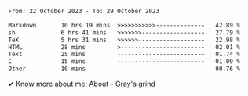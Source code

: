 <!--START_SECTION:waka-->

```txt
From: 22 October 2023 - To: 29 October 2023

Markdown       10 hrs 19 mins  >>>>>>>>>>>--------------   42.89 %
sh             6 hrs 41 mins   >>>>>>>------------------   27.79 %
TeX            5 hrs 31 mins   >>>>>>-------------------   22.98 %
HTML           28 mins         >------------------------   02.01 %
Text           25 mins         -------------------------   01.74 %
C              15 mins         -------------------------   01.09 %
Other          10 mins         -------------------------   00.76 %
```

<!--END_SECTION:waka-->

<!-- [![grayxu's github stats](https://github-readme-stats.vercel.app/api?username=grayxu&count_private=true&show_icons=true)](https://github.com/grayxu) -->

✔ Know more about me: [About - Gray's grind](https://www.grayxu.cn/)

